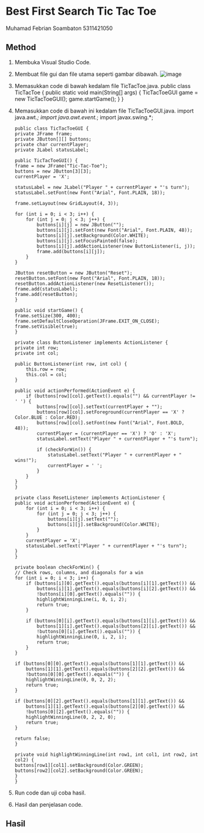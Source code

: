# Best First Search Tic Tac Toe
Muhamad Febrian Soambaton 5311421050

## Method
1. Membuka Visual Studio Code.
2. Membuat file gui dan file utama seperti gambar dibawah.
   ![image](https://github.com/Muhamad-Febrian-Soambaton/Search-Algorithm/assets/148663785/d97e88f9-af84-4f38-9a22-e0905c374f23)
3. Memasukkan code di bawah kedalam file TicTacToe.java.
             public class TicTacToe {
          public static void main(String[] args) {
          TicTacToeGUI game = new TicTacToeGUI();
          game.startGame();
          }
          }
4. Memasukkan code di bawah ini kedalam file TicTacToeGUI.java.
         import java.awt.*;
      import java.awt.event.*;
      import javax.swing.*;
      
       public class TicTacToeGUI {
       private JFrame frame;
       private JButton[][] buttons;
       private char currentPlayer;
       private JLabel statusLabel;
      
       public TicTacToeGUI() {
       frame = new JFrame("Tic-Tac-Toe");
       buttons = new JButton[3][3];
       currentPlayer = 'X';
      
       statusLabel = new JLabel("Player " + currentPlayer + "'s turn");
       statusLabel.setFont(new Font("Arial", Font.PLAIN, 18));
      
       frame.setLayout(new GridLayout(4, 3));
      
       for (int i = 0; i < 3; i++) {
           for (int j = 0; j < 3; j++) {
               buttons[i][j] = new JButton("");
               buttons[i][j].setFont(new Font("Arial", Font.PLAIN, 48));
               buttons[i][j].setBackground(Color.WHITE);
               buttons[i][j].setFocusPainted(false);
               buttons[i][j].addActionListener(new ButtonListener(i, j));
               frame.add(buttons[i][j]);
           }
       }
      
       JButton resetButton = new JButton("Reset");
       resetButton.setFont(new Font("Arial", Font.PLAIN, 18));
       resetButton.addActionListener(new ResetListener());
       frame.add(statusLabel);
       frame.add(resetButton);
       }
      
       public void startGame() {
       frame.setSize(300, 400);
       frame.setDefaultCloseOperation(JFrame.EXIT_ON_CLOSE);
       frame.setVisible(true);
       }
      
       private class ButtonListener implements ActionListener {
       private int row;
       private int col;
      
       public ButtonListener(int row, int col) {
           this.row = row;
           this.col = col;
       }
      
       public void actionPerformed(ActionEvent e) {
           if (buttons[row][col].getText().equals("") && currentPlayer != ' ') {
               buttons[row][col].setText(currentPlayer + "");
               buttons[row][col].setForeground(currentPlayer == 'X' ? Color.BLUE : Color.RED);
               buttons[row][col].setFont(new Font("Arial", Font.BOLD, 48));
               currentPlayer = (currentPlayer == 'X') ? 'O' : 'X';
               statusLabel.setText("Player " + currentPlayer + "'s turn");
      
               if (checkForWin()) {
                   statusLabel.setText("Player " + currentPlayer + " wins!");
                   currentPlayer = ' ';
               }
           }
       }
       }
      
       private class ResetListener implements ActionListener {
       public void actionPerformed(ActionEvent e) {
           for (int i = 0; i < 3; i++) {
               for (int j = 0; j < 3; j++) {
                   buttons[i][j].setText("");
                   buttons[i][j].setBackground(Color.WHITE);
               }
           }
           currentPlayer = 'X';
           statusLabel.setText("Player " + currentPlayer + "'s turn");
       }
       }
      
       private boolean checkForWin() {
       // Check rows, columns, and diagonals for a win
       for (int i = 0; i < 3; i++) {
           if (buttons[i][0].getText().equals(buttons[i][1].getText()) &&
               buttons[i][1].getText().equals(buttons[i][2].getText()) &&
               !buttons[i][0].getText().equals("")) {
               highlightWinningLine(i, 0, i, 2);
               return true;
           }
      
           if (buttons[0][i].getText().equals(buttons[1][i].getText()) &&
               buttons[1][i].getText().equals(buttons[2][i].getText()) &&
               !buttons[0][i].getText().equals("")) {
               highlightWinningLine(0, i, 2, i);
               return true;
           }
       }
      
       if (buttons[0][0].getText().equals(buttons[1][1].getText()) &&
           buttons[1][1].getText().equals(buttons[2][2].getText()) &&
           !buttons[0][0].getText().equals("")) {
           highlightWinningLine(0, 0, 2, 2);
           return true;
       }
      
       if (buttons[0][2].getText().equals(buttons[1][1].getText()) &&
           buttons[1][1].getText().equals(buttons[2][0].getText()) &&
           !buttons[0][2].getText().equals("")) {
           highlightWinningLine(0, 2, 2, 0);
           return true;
       }
      
       return false;
       }
      
       private void highlightWinningLine(int row1, int col1, int row2, int col2) {
       buttons[row1][col1].setBackground(Color.GREEN);
       buttons[row2][col2].setBackground(Color.GREEN);
       }
       }
5. Run code dan uji coba hasil.
6. Hasil dan penjelasan code.

## Hasil
